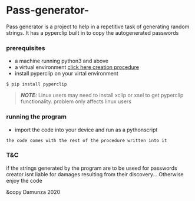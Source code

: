 # Pass-generator-

Pass generator is a project to help in a repetitive task of generating random strings.
It has a pyperclip built in to copy the autogenerated passwords

### prerequisites
- a machine running python3 and above
- a virtual environment [click here creation procedure](https://djangocentral.com/how-to-a-create-virtual-environment-for-python/)
- install pyperclip on your virtal environment
```
$ pip install pyperclip
```

> **_NOTE:_** Linux users may need to install xclip or xsel to get pyperclip functionality. problem only affects linux users

### running the program

- import the code into your device and run as a pythonscript
```
the code comes with the rest of the procedure written into it
```

### T&C  

if the strings generated by the program are to be useed for passwords creator isnt liable for damages resulting from their discovery... Otherwise enjoy the code

&copy Damunza 2020
